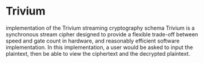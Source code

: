 # Trivium
implementation of the Trivium streaming cryptography schema
Trivium is a synchronous stream cipher designed to provide a flexible trade-off between speed and gate count in hardware, and reasonably efficient software implementation. In this implementation, a user would be asked to input the plaintext, then be able to view the ciphertext and the decrypted plaintext.
